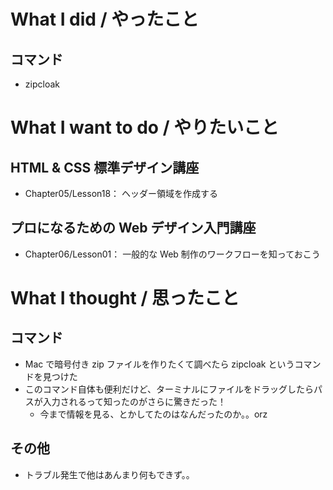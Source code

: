 # What I did / やったこと
## コマンド
- zipcloak

# What I want to do / やりたいこと
## HTML & CSS 標準デザイン講座
- Chapter05/Lesson18： ヘッダー領域を作成する

## プロになるための Web デザイン入門講座
- Chapter06/Lesson01： 一般的な Web 制作のワークフローを知っておこう

# What I thought / 思ったこと
## コマンド
- Mac で暗号付き zip ファイルを作りたくて調べたら zipcloak というコマンドを見つけた
- このコマンド自体も便利だけど、ターミナルにファイルをドラッグしたらパスが入力されるって知ったのがさらに驚きだった！
    - 今まで情報を見る、とかしてたのはなんだったのか。。orz

## その他
- トラブル発生で他はあんまり何もできず。。
